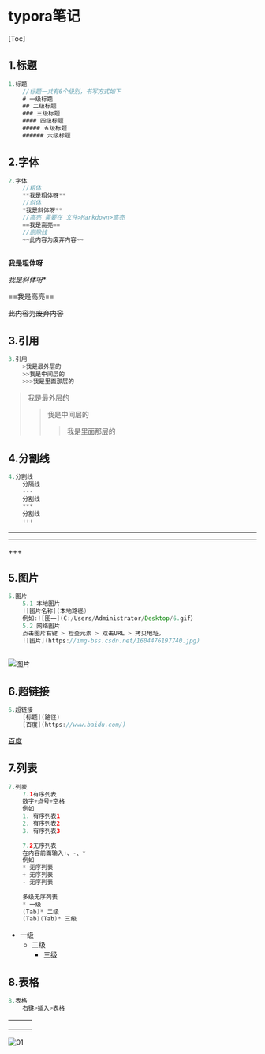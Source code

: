 # typora笔记

[Toc]



## 1.标题

```java
1.标题
	//标题一共有6个级别，书写方式如下
	# 一级标题
	## 二级标题
	### 三级标题
	#### 四级标题
	##### 五级标题
	###### 六级标题
```



## 2.字体

```java
2.字体
	//粗体
    **我是粗体呀**
    //斜体
    *我是斜体呀**
    //高亮 需要在 文件>Markdown>高亮
    ==我是高亮==
    //删除线
    ~~此内容为废弃内容~~
    
```

**我是粗体呀**

*我是斜体呀**

==我是高亮==

~~此内容为废弃内容~~



## 3.引用

```java
3.引用
    >我是最外层的
    >>我是中间层的
    >>>我是里面那层的
```



>我是最外层的
>>我是中间层的
>>
>>>我是里面那层的



## 4.分割线

```java
4.分割线
    分隔线
	---
    分割线
    ***
    分割线
    +++

```

---

***

+++



## 5.图片

```java
5.图片
    5.1 本地图片
    ![图片名称](本地路径)
    例如:![图一](C:/Users/Administrator/Desktop/6.gif）
    5.2 网络图片
    点击图片右键 > 检查元素 > 双击URL > 拷贝地址。
    ![图片](https://img-bss.csdn.net/1604476197740.jpg)
             
```





![图片](D:\Note\images\1604476197740.jpg)



## 6.超链接

```java
6.超链接
    [标题](路径)
    [百度](https://www.baidu.com/)
```

[百度](https://www.baidu.com/)



## 7.列表

```java
7.列表
    7.1有序列表
    数字+点号+空格
    例如
    1. 有序列表1
    2. 有序列表2
    3. 有序列表3
    
    7.2无序列表
    在内容前面输入+、-、*
    例如
    * 无序列表 
	+ 无序列表 
	- 无序列表 
    
    多级无序列表
    * 一级
    (Tab)* 二级
    (Tab)(Tab)* 三级
```

* 一级
  * 二级
    * 三级	

## 8.表格

```java
8.表格
    右键>插入>表格
```

|      |      |      |
| :--- | ---- | ---- |
|      |      |      |
|      |      |      |
|      |      |      |

![01](D:\Note\images\01.png)